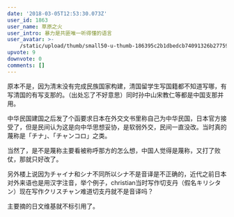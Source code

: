 ```yaml
---
date: '2018-03-05T12:53:30.073Z'
user_id: 1863
user_name: 草原之火
user_intro: 暴力是共匪唯一听得懂的语言
user_avatar: >-
    /static/upload/thumb/small50-u-thumb-186395c2b1dbedcb74091326b27759bdc74b7a90b14a.png
upvote: 9
downvote: 0
comments: []
---
```


原本不是，因为清末没有完成民族国家构建，清国留学生写国籍都不知道写哪，有写清国的有写支那的。（出处忘了不好意思）同时孙中山宋教仁等都是中国支那并用。

中华民国建国之后发了个函要求日本在外交文书里称自己为中华民国，日本官方接受了，但是民间认为这是向中华思想妥协，是软弱外交，民间一直没改。当时真的蔑称是「チナ」、「チャンコロ」之类。  

当然了，是不是蔑称主要看被称呼那方的怎么想，中国人觉得是蔑称，又打了败仗，那就只好改了。

另外楼上说因为チャイナ和シナ不同所以シナ不是音译是不正确的，近代之前日本对外来语也是用汉字注音，举个例子，christian当时写作切支丹（假名キリシタン）现在写作クリスチャン难道切支丹就不是音译吗？

主要摘的日文维基就不标引用了。
